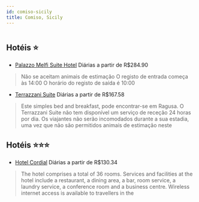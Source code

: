 ```yaml
---
id: comiso-sicily
title: Comiso, Sicily
---
```


<center><img src="https://assets.cosmos-data.com/1/00610624932212bcceca412a6b8912b4/315018.jpg" alt="" /></center>


## Hotéis ⭐️

-    [Palazzo Melfi Suite Hotel](https://www.hurb.com/aud/https://www.hurb.com/hoteis/comiso/palazzo-melfi-suite-hotel-JNP-JP01283M?cmp=18055) Diárias a partir de R$284.90
   > Não se aceitam animais de estimação  O registo de entrada começa às 14:00  O horário do registo de saída é 10:00
-    [Terrazzani Suite](https://www.hurb.com/aud/https://www.hurb.com/hoteis/comiso/terrazzani-suite-JNP-JP155023?cmp=18055) Diárias a partir de R$167.58
   > Este simples bed and breakfast, pode encontrar-se em Ragusa. O Terrazzani Suite não tem disponível um serviço de receção 24 horas por dia. Os viajantes não serão incomodados durante a sua estadia, uma vez que não são permitidos animais de estimação neste 

## Hotéis ⭐️⭐️⭐️

-    [Hotel Cordial](https://www.hurb.com/aud/https://www.hurb.com/hoteis/comiso/hotel-cordial-JNP-JP532225?cmp=18055) Diárias a partir de R$130.34
   > The hotel comprises a total of 36 rooms. Services and facilities at the hotel include a restaurant, a dining area, a bar, room service, a laundry service, a conference room and a business centre. Wireless internet access is available to travellers in the 
